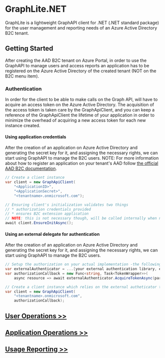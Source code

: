 # GraphLite.NET

GraphLite is a lightweight GraphAPI client for .NET (.NET standard package) for the user management and reporting needs of an Azure Active Directory B2C tenant.

## Getting Started
After creating the AAD B2C tenant on Azure Portal, in order to use the GraphAPI to manage users and access reports an application has to be registered on the Azure Active Directory of the created tenant (NOT on the B2C menu item).

### Authentication

In order for the client to be able to make calls on the Graph API, will have to acquire an access token on the Azure Active Directory. 
The acquisition of the access token is taken care by the GraphApiClient, and you can keep a reference of the GraphApiClient the lifetime of your 
application in order to minimize the overhead of acquiring a new access token for each new instance created.

#### Using application credentials
After the creation of an application on Azure Active Directory and generating the secret key for it, and assigning the necessary rights, we can start using GraphAPI to manage the B2C users. 
NOTE: For more information about how to register an application on your tenant's AAD follow [the official AAD B2C documentation](https://docs.microsoft.com/en-us/azure/active-directory-b2c/active-directory-b2c-devquickstarts-graph-dotnet#register-your-application-in-your-tenant).

```csharp
// Create a client instance
var client = new GraphApiClient(
    "<ApplicationID>", 
    "<ApplicationSecret>", 
    "<tenantname>.onmicrosoft.com");

// Ensuring client's initialization validates two things
// * authorization credentials provided
// * ensures B2C extension application
// NOTE: this is not necessary though, will be called internally when needed.
await client.EnsureInitAsync();
```

#### Using an external delegate for authentication
After the creation of an application on Azure Active Directory and generating the secret key for it, and assigning the necessary rights, we can start using GraphAPI to manage the B2C users. 

```csharp
// Setup the authorization on your actual implementation -the following is just a pseudocode sample.
var externalAuthenticator = ...[your external authentication library, eg: ADAL];
var authorizationCallback = new Func<string, Task<TokenWrapper>>(
    async resource => await externalAuthenticator.AcquireTokenAsync(parameters));

// Create a client instance which relies on the external autheticator to provide the access token.
var client = new GraphApiClient(
    "<tenantname>.onmicrosoft.com", 
    authorizationCallback);
```

## [User Operations >>](users)

## [Application Operations >>](applications)

## [Usage Reporting >>](reporting)
